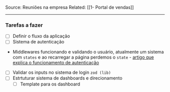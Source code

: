 Source: Reuniões na empresa
Related: [[1- Portal de vendas]]

---

### Tarefas a fazer
- [ ] Definir o fluxo da aplicação
- [ ] Sistema de autenticação
- Middlewares funcionando e validando o usuário, atualmente um sistema com `states` e ao recarregar a página perdemos o `state` - [artigo que explica o funcionamento de autenticação](https://zivukushingai.medium.com/everything-you-need-to-know-about-frontend-and-backend-authentication-ultimate-guide-7142a752249c)
- [ ] Validar os inputs no sistema de login `zod (lib)`
- [ ] Estrtuturar sistema de dashboards e direcionamento
	- [ ] Template para os dashboard